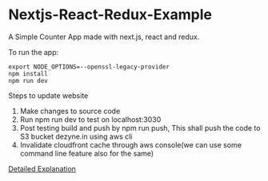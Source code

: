 # Nextjs-React-Redux-Example

A Simple Counter App made with next.js, react and redux. 

To run the app:

```
export NODE_OPTIONS=--openssl-legacy-provider
npm install
npm run dev

```
Steps to update website

1. Make changes to source code
2. Run npm run dev to test on localhost:3030
3. Post testing build and push by npm run push, This shall push the code to S3 bucket dezyne.in using aws cli
4. Invalidate cloudfront cache through aws console(we can use some command line feature also for the same)


[Detailed Explanation](https://dev.to/waqasabbasi/server-side-rendered-app-with-next-js-react-and-redux-38gf)
